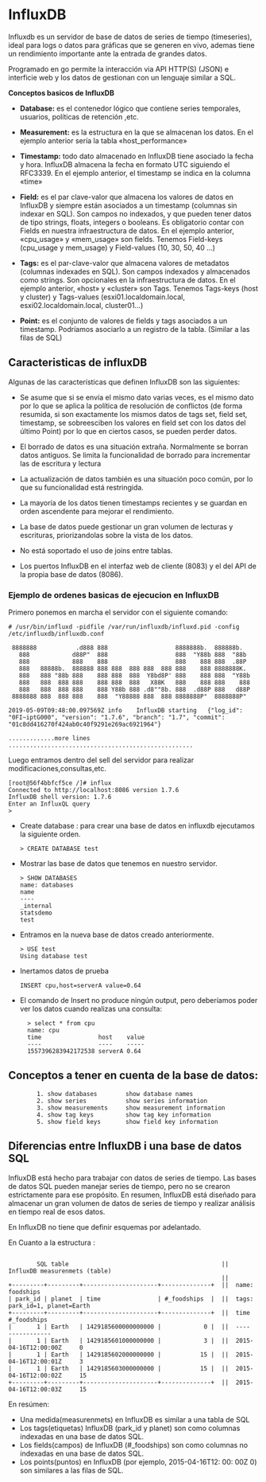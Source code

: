 # InfluxDB

Influxdb es un servidor de base de datos de series de tiempo (timeseries), 
ideal para logs o datos para gráficas que se generen en vivo, ademas tiene un rendimiento
importante ante la entrada de grandes datos.

Programado en go permite la interacción via API HTTP(S) (JSON) e interficie web y los datos de gestionan con un lenguaje similar a SQL.

**Conceptos basicos de InfluxDB**

* **Database:** es el contenedor lógico que contiene series temporales, usuarios, políticas de retención ,etc.

* **Measurement:** es la estructura en la que se almacenan los datos. En el ejemplo anterior sería la tabla «host_performance»

* **Timestamp:** todo dato almacenado en InfluxDB tiene asociado la fecha y hora. 
				InfluxDB almacena la fecha en formato UTC siguiendo el RFC3339. En el ejemplo anterior, el timestamp se indica en la columna «time»

* **Field:** es el par clave-valor que almacena los valores de datos en InfluxDB y siempre están asociados a un timestamp (columnas sin indexar en SQL). 
Son campos no indexados, y que pueden tener datos de tipo strings, floats, integers o booleans. 
Es obligatorio contar con Fields en nuestra infraestructura de datos. 
En el ejemplo anterior, «cpu_usage» y «mem_usage» son fields. Tenemos Field-keys (cpu_usage y mem_usage) y Field-values (10, 30, 50, 40 …)

* **Tags:**  es el par-clave-valor que almacena valores de metadatos (columnas indexades en SQL).
Son campos indexados y almacenados como strings. Son opcionales en la infraestructura de datos. En el ejemplo anterior,  «host» y «cluster» son Tags. Tenemos Tags-keys (host y cluster) y Tags-values (esxi01.localdomain.local, esxi02.localdomain.local, cluster01…)

* **Point:** es el conjunto de valores de fields y tags asociados a un timestamp. Podríamos asociarlo a un registro de la tabla. (Similar a las filas de SQL) 

## Caracteristicas de influxDB

Algunas de las características que definen InfluxDB son las siguientes:

-  Se asume que si se envía el mismo dato varias veces, es el mismo dato por lo que se aplica la 
política de resolución de conflictos (de forma resumida, si son exactamente los mismos datos de tags set, 
field set, timestamp, se sobreesciben los valores en field set con los datos del último Point) por lo que en ciertos casos, se pueden perder datos.

- El borrado de datos es una situación extraña. Normalmente se borran datos antiguos. Se limita la funcionalidad de borrado para incrementar las de escritura y lectura

- La actualización de datos también es una situación poco común, por lo que su funcionalidad está restringida.

- La mayoría de los datos tienen timestamps recientes y se guardan en orden ascendente para mejorar el rendimiento.

- La base de datos puede gestionar un gran volumen de lecturas y escrituras, priorizandolas sobre la vista de los datos.

- No está soportado el uso de joins entre tablas.

- Los puertos InfluxDB en el interfaz web de cliente (8083) y el del API de la propia base de datos (8086).

### Ejemplo de ordenes basicas de ejecucion en InfluxDB

Primero ponemos en marcha el servidor con el siguiente comando:
```
# /usr/bin/influxd -pidfile /var/run/influxdb/influxd.pid -config /etc/influxdb/influxdb.conf

 8888888           .d888 888                   8888888b.  888888b.
   888            d88P"  888                   888  "Y88b 888  "88b
   888            888    888                   888    888 888  .88P
   888   88888b.  888888 888 888  888 888  888 888    888 8888888K.
   888   888 "88b 888    888 888  888  Y8bd8P' 888    888 888  "Y88b
   888   888  888 888    888 888  888   X88K   888    888 888    888
   888   888  888 888    888 Y88b 888 .d8""8b. 888  .d88P 888   d88P
 8888888 888  888 888    888  "Y88888 888  888 8888888P"  8888888P"

2019-05-09T09:48:00.097569Z	info	InfluxDB starting	{"log_id": "0FI~iptG000", "version": "1.7.6", "branch": "1.7", "commit": "01c8dd416270f424ab0c40f9291e269ac6921964"}

.............more lines ....................................................
```
Luego entramos dentro del sell del servidor para realizar modificaciones,consultas,etc.

```
[root@56f4bbfcf5ce /]# influx
Connected to http://localhost:8086 version 1.7.6
InfluxDB shell version: 1.7.6
Enter an InfluxQL query
> 
```

- Create database : para crear una base de datos en influxdb 
	ejecutamos la siguiente orden.
	
	```
	> CREATE DATABASE test
	```

- Mostrar las base de datos que tenemos en nuestro servidor.

	```
	> SHOW DATABASES
	name: databases
	name
	----
	_internal
	statsdemo
	test
	```
- Entramos en la nueva base de datos creado anteriormente.

	```
	> USE test
	Using database test
	```
- Inertamos datos de prueba 

	```
	INSERT cpu,host=serverA value=0.64
	```
- El comando de Insert no produce ningún output, pero deberíamos poder 
  ver los datos cuando realizas una consulta:
  
  ```
	> select * from cpu
	name: cpu
	time                host    value
	----                ----    -----
	1557396283942172538 serverA 0.64

## Conceptos a tener en cuenta de la base de datos:

```
        1. show databases        show database names
        2. show series           show series information
        3. show measurements     show measurement information
        4. show tag keys         show tag key information
        5. show field keys       show field key information
```

## Diferencias entre InfluxDB i una base de datos SQL

InfluxDB está hecho para trabajar con datos de series de tiempo. 
Las bases de datos SQL pueden manejar series de tiempo, pero no se crearon 
estrictamente para ese propósito. 
En resumen, InfluxDB está diseñado para almacenar un gran volumen de datos de 
series de tiempo y realizar análisis en tiempo real de esos datos.

En InfluxDB no tiene que definir esquemas por adelantado.

En Cuanto a la estructura :

```

        SQL table                                           ||  InfluxDB measurenmets (table)
                                                            ||
+---------+---------+---------------------+--------------+  ||  name: foodships    
| park_id | planet  | time                | #_foodships  |  ||  tags: park_id=1, planet=Earth
+---------+---------+---------------------+--------------+  ||  time                     #_foodships
|       1 | Earth   | 1429185600000000000 |            0 |  ||  ----                     ------------
|       1 | Earth   | 1429185601000000000 |            3 |  ||  2015-04-16T12:00:00Z     0
|       1 | Earth   | 1429185602000000000 |           15 |  ||  2015-04-16T12:00:01Z     3
|       1 | Earth   | 1429185603000000000 |           15 |  ||  2015-04-16T12:00:02Z     15
+---------+---------+---------------------+--------------+  ||  2015-04-16T12:00:03Z     15

```
En resúmen:

- Una medida(measurenmets) en InfluxDB es similar a una tabla de SQL
- Los tags(etiquetas) InfluxDB (park_id y planet) son como columnas indexadas en una base de datos SQL.
- Los fields(campos) de InfluxDB (#_foodships) son como columnas no indexadas en una base de datos SQL.
- Los points(puntos) en InfluxDB (por ejemplo, 2015-04-16T12: 00: 00Z 0) son similares a las filas de SQL.




